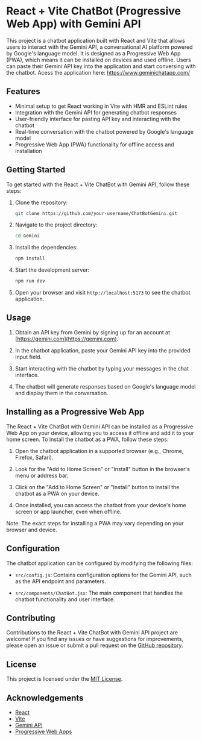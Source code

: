 # React + Vite ChatBot (Progressive Web App) with Gemini API

This project is a chatbot application built with React and Vite that allows users to interact with the Gemini API, a conversational AI platform powered by Google's language model. It is designed as a Progressive Web App (PWA), which means it can be installed on devices and used offline. Users can paste their Gemini API key into the application and start conversing with the chatbot. Acess the application here: https://www.geminichatapp.com/

## Features

- Minimal setup to get React working in Vite with HMR and ESLint rules
- Integration with the Gemini API for generating chatbot responses
- User-friendly interface for pasting API key and interacting with the chatbot
- Real-time conversation with the chatbot powered by Google's language model
- Progressive Web App (PWA) functionality for offline access and installation

## Getting Started

To get started with the React + Vite ChatBot with Gemini API, follow these steps:

1. Clone the repository:

   ```bash
   git clone https://github.com/your-username/ChatBotGemini.git
   ```

2. Navigate to the project directory:

   ```bash
   cd Gemini
   ```

3. Install the dependencies:

   ```bash
   npm install
   ```

4. Start the development server:

   ```bash
   npm run dev
   ```

5. Open your browser and visit `http://localhost:5173` to see the chatbot application.

## Usage

1. Obtain an API key from Gemini by signing up for an account at [https://gemini.com](https://gemini.com).

2. In the chatbot application, paste your Gemini API key into the provided input field.

3. Start interacting with the chatbot by typing your messages in the chat interface.

4. The chatbot will generate responses based on Google's language model and display them in the conversation.

## Installing as a Progressive Web App

The React + Vite ChatBot with Gemini API can be installed as a Progressive Web App on your device, allowing you to access it offline and add it to your home screen. To install the chatbot as a PWA, follow these steps:

1. Open the chatbot application in a supported browser (e.g., Chrome, Firefox, Safari).

2. Look for the "Add to Home Screen" or "Install" button in the browser's menu or address bar.

3. Click on the "Add to Home Screen" or "Install" button to install the chatbot as a PWA on your device.

4. Once installed, you can access the chatbot from your device's home screen or app launcher, even when offline.

Note: The exact steps for installing a PWA may vary depending on your browser and device.

## Configuration

The chatbot application can be configured by modifying the following files:

- `src/config.js`: Contains configuration options for the Gemini API, such as the API endpoint and parameters.

- `src/components/ChatBot.jsx`: The main component that handles the chatbot functionality and user interface.

## Contributing

Contributions to the React + Vite ChatBot with Gemini API project are welcome! If you find any issues or have suggestions for improvements, please open an issue or submit a pull request on the [GitHub repository](https://github.com/your-username/react-vite-chatbot-gemini).

## License

This project is licensed under the [MIT License](LICENSE).

## Acknowledgements

- [React](https://reactjs.org/)
- [Vite](https://vitejs.dev/)
- [Gemini API](https://gemini.com)
- [Progressive Web Apps](https://web.dev/progressive-web-apps/)
